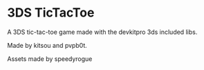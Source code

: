 # 3DS TicTacToe
A 3DS tic-tac-toe game made with the devkitpro 3ds included libs.

Made by kitsou and pvpb0t.

Assets made by speedyrogue
